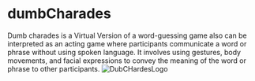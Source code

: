 # dumbCharades
Dumb charades is a Virtual Version of a word-guessing game also can be interpreted as an acting game where participants communicate a word or phrase without using spoken language. It involves using gestures, body movements, and facial expressions to convey the meaning of the word or phrase to other participants. 
![DubCHardesLogo](https://github.com/prajyot-pawar/dumbCharades/assets/115102706/c278b768-60c8-4a80-aaee-3eb1a697999f)

